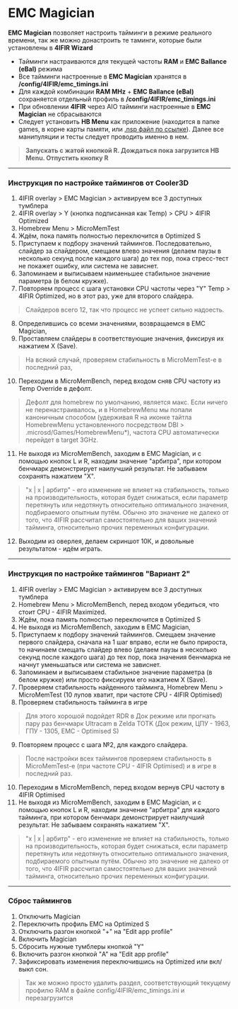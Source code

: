# EMC Magician

**EMC Magician** позволяет настроить тайминги в режиме реального времени, так же можно донастроить те таминги, которые были установлены в **4IFIR Wizard**
* Тайминги настраиваются для текущей частоты **RAM** и **EMC Ballance (eBal)** режима 
* Все тайминги  настроенные в **EMC Magician** хранятся в **/config/4IFIR/emc_timings.ini**
* Для каждой комбинации **RAM MHz** + **EMC Ballance (eBal)** сохраняется отдельный профиль в **/config/4IFIR/emc_timings.ini**
* При обновлении **4IFIR** через AIO тайминги  настроенные в **EMC Magician** не сбрасываются
* Следует установить **HB Menu** как приложение (находится в папке games, в корне карты памяти, или [.nsp файл по ссылке](https://t.me/kf4fr/48074/547847)). Далее все манипуляции и тесты следует проводить именно в нем.  
>**Запускать с жатой кнопкой **R**. Дождаться пока загрузится HB Menu. Отпустить кнопку **R****

***

### Инструкция по настройке таймингов от Cooler3D
1. 4IFIR overlay > EMC Magician > активируем все 3 доступных тумблера
2. 4IFIR overlay > Y (кнопка подписанная как Temp) > CPU > 4IFIR Optimized
3. Homebrew Menu > MicroMemTest
4. Ждём, пока память полностью переключится в Optimized S
5. Приступаем к подбору значений таймингов. Последовательно, слайдер за слайдером, смещаем влево значения (делаем паузы в несколько секунд после каждого шага) до тех пор, пока стресс-тест не покажет ошибку, или система не зависнет.  
6. Запоминаем и выписываем наименьшее стабильное значение параметра (в белом кружке).
7. Повторяем процесс с шага установки CPU частоты через "Y" Temp > 4IFIR Optimized, но в этот раз, уже для второго слайдера.
>Слайдеров всего 12, так что процесс не успеет сильно надоесть. 
8. Определившись со всеми значениями, возвращаемся в EMC Magician, 
9. Проставляем слайдеры в соответствующие значения, фиксируя их нажатием X (Save). 
>На всякий случай, проверяем стабильность в MicroMemTest-е в последний раз,
10. Переходим в MicroMemBench, перед входом сняв CPU частоту из Temp Override в дефолт. 
>Дефолт для homebrew по умолчанию, является макс. Если ничего не перенастраивалось, и в HomebrewMenu мы попали каноничным способом (удерживая R на иконке тайтла HomebrewMenu установленного посредством DBI > .microsd/Games/HomebrewMenu*), частота CPU автоматически перейдет в target 3GHz.
11. Не выходя из MicroMemBench, заходим в EMC Magician, и с помощью кнопок L и R, находим значение "арбитра", при котором бенчмарк демонстрирует наилучший результат. Не забываем сохранять нажатием "X". 
> "х | x | арбитр" - его изменение не влияет на стабильность, только на производительность, которая будет снижаться, если параметр перетянуть или недотянуть относительно оптимального значения, подбираемого опытным путём. 
>Обычно это значение не далеко от того, что 4IFIR рассчитал самостоятельно для ваших значений тайминга, относительно прочих переменных конфигурации. 
12. Выходим из оверлея, делаем скриншот 10К, и довольные результатом - идём играть.

***

### Инструкция по настройке таймингов "Вариант 2"
1. 4IFIR overlay > EMC Magician > активируем все 3 доступных тумблера
2. Homebrew Menu > MicroMemBench, перед входом убедиться, что стоит CPU - 4IFIR Maximized.
3. Ждём, пока память полностью переключится в Optimized S
4. Не выходя из MicroMemBench, заходим в EMC Magician,
5. Приступаем к подбору значений таймингов. Смещаем значение первого слайдера, сначала на 1 шаг вправо, если не было прироста, то начинаем смещать слайдер влево (делаем паузы в несколько секунд после каждого шага) до тех пор, пока значения бенчмарка не начнут уменьшаться или система не зависнет.  
6. Запоминаем и выписываем стабильное значение параметра (в белом кружке) или просто фиксируем его нажатием X (Save).
7. Проверяем стабильность найденного тайминга, Homebrew Menu > MicroMemTest (10 лупов хватит, при частоте CPU - 4IFIR Optimised)
8. Проверяем стабильность тайминга в игре 
>Для этого хорошой подойдет RDR в Док режиме или прогнать пару раз бенчмарк Ultracam в Zelda TOTK (Док режим, ЦПУ - 1963, ГПУ - 1305, EMC - Optimised S) 
9. Повторяем процесс с шага №2, для каждого слайдера.
>После настройки всех таймингов проверяем стабильность в MicroMemTest-е (при частоте CPU - 4IFIR Optimised) и в игре в последний раз.
10. Переходим в MicroMemBench, перед входом вернув CPU частоту в 4IFIR Optimised 
11. Не выходя из MicroMemBench, заходим в EMC Magician, и с помощью кнопок L и R, находим значение "арбитра" для каждого тайминга, при котором бенчмарк демонстрирует наилучший результат. Не забываем сохранять нажатием "X". 
> "х | x | арбитр" - его изменение не влияет на стабильность, только на производительность, которая будет снижаться, если параметр перетянуть или недотянуть относительно оптимального значения, подбираемого опытным путём. 
>Обычно это значение не далеко от того, что 4IFIR рассчитал самостоятельно для ваших значений тайминга, относительно прочих переменных конфигурации. 

***

### Сброс таймингов
1. Отключить Magician 
2. Переключить профиль EMC на Optimized S 
3. Отключить разгон кнопкой "+" на "Edit app profile"
4. Включить Magician 
5. Сбросить нужные тумблеры кнопкой "Y" 
6. Включить разгон кнопкой "A" на "Edit app profile" 
7. Зафиксировать изменения переключившись на Optimized или вкл/выкл сон.
>Так же можно просто удалить раздел, соответствующий текущему профилю RAM в файле config/4IFIR/emс_timings.ini и перезагрузится


